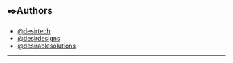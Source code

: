 ## ✒️Authors

- [@desirtech](https://www.github.com/desir-tech)
- [@desirdesigns](https://www.github.com/desir-designs)
- [@desirablesolutions](https://www.github.com/desirablesolutions)


---